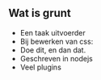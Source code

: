 ##  Wat is grunt

- Een taak uitvoerder
- Bij bewerken van css:
- Doe dit, en dan dat.
- Geschreven in nodejs
- Veel plugins